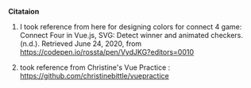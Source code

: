 **Citataion** 

1. I took reference from here for designing colors for connect 4 game:
Connect Four in Vue.js, SVG: Detect winner and animated checkers. (n.d.). Retrieved June 24, 2020, from https://codepen.io/rossta/pen/VydJKG?editors=0010

2. took reference from Christine's Vue Practice :
https://github.com/christinebittle/vuepractice


